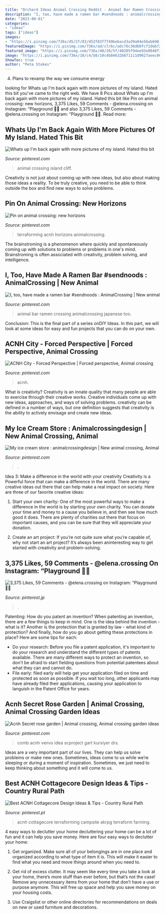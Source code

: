 ```yaml
---
title: "Orchard Ideas Animal Crossing Reddit - Animal Bar Ramen Crossing Animalcrossing Japanese Too"
description: "I, too, have made a ramen bar #sendnoods : animalcrossing"
date: "2023-09-01"
categories:
- "ideas"
tags: ["ideas"]
images:
- "https://i.pinimg.com/736x/d5/2f/83/d52f83f7749bebacd3a39a84e56ab698.jpg"
featuredImage: "https://i.pinimg.com/736x/ad/c7/6c/adc76c36d60fcf1deb722036a976ffba.jpg"
featured_image: "https://i.pinimg.com/736x/40/20/5f/40205f94ee93e9048f3c2eb28875e432.jpg"
image: "https://i.pinimg.com/736x/10/c4/b8/10c4b84632b871111d9027aeec06ddeb.jpg"
ShowToc: true
author: "Pete Stokes"
---
```



4. Plans to revamp the way we consume energy 

	

		
looking for Whats up I&#039;m back again with more pictures of my island. Hated this bit you've came to the right web. We have 8 Pics about Whats up I&#039;m back again with more pictures of my island. Hated this bit like Pin on animal crossing: new horizons, 3,375 Likes, 59 Comments - @elena.crossing on Instagram: “Playground 🤗🌈 and also 3,375 Likes, 59 Comments - @elena.crossing on Instagram: “Playground 🤗🌈. Read more:
		
    
## Whats Up I&#039;m Back Again With More Pictures Of My Island. Hated This Bit

<img loading=lazy src="https://i.pinimg.com/736x/10/c4/b8/10c4b84632b871111d9027aeec06ddeb.jpg" onerror="this.onerror=null;this.src='https://tse3.mm.bing.net/th?id=OIP.Gbdb6HonGMHFWyb7WkuHHwHaEK&amp;pid=15.1';" alt="Whats up I&#039;m back again with more pictures of my island. Hated this bit">

_Source: pinterest.com_

>animal crossing island cliff. 

	

Creativity is not just about coming up with new ideas, but also about making those ideas a reality. To be truly creative, you need to be able to think outside the box and find new ways to solve problems.

    
## Pin On Animal Crossing: New Horizons

<img loading=lazy src="https://i.pinimg.com/736x/ad/c7/6c/adc76c36d60fcf1deb722036a976ffba.jpg" onerror="this.onerror=null;this.src='https://tse4.mm.bing.net/th?id=OIP.wMVYKM2zNcD9LHWk_P_NjQHaEK&amp;pid=15.1';" alt="Pin on animal crossing: new horizons">

_Source: pinterest.com_

>terraforming acnh horizons animalcrossing. 

	

The brainstroming is a phenomenon where quickly and spontaneously coming up with solutions to problems or problems in one's mind. Brainstroming is often associated with creativity, problem solving, and intelligence.

    
## I, Too, Have Made A Ramen Bar #sendnoods : AnimalCrossing | New Animal

<img loading=lazy src="https://i.pinimg.com/736x/d5/2f/83/d52f83f7749bebacd3a39a84e56ab698.jpg" onerror="this.onerror=null;this.src='https://tse2.mm.bing.net/th?id=OIP.nSHlwWr1AUuIW7dS_E86kQHaEK&amp;pid=15.1';" alt="I, too, have made a ramen bar #sendnoods : AnimalCrossing | New animal">

_Source: pinterest.com_

>animal bar ramen crossing animalcrossing japanese too. 

	

Conclusion:
This is the final part of a series onDIY Ideas. In this part, we will look at some ideas for easy and fun projects that you can do on your own.

    
## ACNH City - Forced Perspective | Forced Perspective, Animal Crossing

<img loading=lazy src="https://i.pinimg.com/736x/80/2a/4c/802a4ca586d9493eeec23a60c3c8e4d6.jpg" onerror="this.onerror=null;this.src='https://tse2.mm.bing.net/th?id=OIP.00vHRHVuBrPj5KjmXkYiZwHaEL&amp;pid=15.1';" alt="ACNH City - Forced Perspective | Forced perspective, Animal crossing">

_Source: pinterest.com_

>acnh. 

	

What is creativity?
Creativity is an innate quality that many people are able to exercise through their creative works. Creative individuals come up with new ideas, approaches, and ways of solving problems. creativity can be defined in a number of ways, but one definition suggests that creativity is the ability to actively envisage and create new ideas.

    
## My Ice Cream Store : Animalcrossingdesign | New Animal Crossing, Animal

<img loading=lazy src="https://i.pinimg.com/736x/89/cf/06/89cf06167ecc65ab2c6908e8489d7173.jpg" onerror="this.onerror=null;this.src='https://tse2.mm.bing.net/th?id=OIP.JGQiRChvu5ph4aApvfNrYAHaEK&amp;pid=15.1';" alt="My ice cream store : animalcrossingdesign | New animal crossing, Animal">

_Source: pinterest.com_

>. 

	

Idea 3: Make a difference in the world with your creativity
Creativity is a Powerful force that can make a difference in the world. There are many creative ideas out there that can help make a real impact on society. Here are three of our favorite creative ideas:
1. Start your own charity: One of the most powerful ways to make a difference in the world is by starting your own charity. You can donate your time and money to a cause you believe in, and then see how much good it does. There are plenty of charities out there that focus on important causes, and you can be sure that they will appreciate your donation.

2. Create an art project: If you’re not quite sure what you’re capable of, why not start an art project? It’s always been aninteresting way to get started with creativity and problem-solving.

    
## 3,375 Likes, 59 Comments - @elena.crossing On Instagram: “Playground 🤗🌈

<img loading=lazy src="https://i.pinimg.com/736x/40/20/5f/40205f94ee93e9048f3c2eb28875e432.jpg" onerror="this.onerror=null;this.src='https://tse2.mm.bing.net/th?id=OIP.nRbOBZqlXiZ0pwdI9TsFywHaEK&amp;pid=15.1';" alt="3,375 Likes, 59 Comments - @elena.crossing on Instagram: “Playground 🤗🌈">

_Source: pinterest.jp_

>. 

	

Patenting: How do you patent an invention?
When patenting an invention, there are a few things to keep in mind. One is the idea behind the invention - what is it? Another is the protection that is granted by law - what kind of protection? And finally, how do you go about getting these protections in place? Here are some tips for each: 
- Do your research: Before you file a patent application, it's important to do your research and understand the different types of patents available. There are many different ways to protect an invention, so don't be afraid to start fielding questions from potential patentees about what they can and cannot do. 
- File early: filed early will help get your application filed on time and protected as soon as possible. If you wait too long, other applicants may have already filed their applications, causing your application to languish in the Patent Office for years.

    
## Acnh Secret Rose Garden | Animal Crossing, Animal Crossing Garden Ideas

<img loading=lazy src="https://i.pinimg.com/736x/10/22/2e/10222ecf6ce50843049eba8c857333a8.jpg" onerror="this.onerror=null;this.src='https://tse2.mm.bing.net/th?id=OIP.0jlFz99LucZ1KLSVfqlpNgHaEK&amp;pid=15.1';" alt="Acnh Secret rose garden | Animal crossing, Animal crossing garden ideas">

_Source: pinterest.com_

>comb acnh venvs idea scproject gart kursiyer drs. 

	

Ideas are a very important part of our lives. They can help us solve problems or make new ones. Sometimes, ideas come to us while we’re sleeping or during a moment of inspiration. Sometimes, we just need to keep thinking about something and it will come to us.

    
## Best ACNH Cottagecore Design Ideas &amp; Tips - Country Rural Path

<img loading=lazy src="https://i.pinimg.com/736x/a1/fd/5b/a1fd5bae4fa775395af1f020d0332e30.jpg" onerror="this.onerror=null;this.src='https://tse1.mm.bing.net/th?id=OIP.eW6a7zMSPUX3QZN-MLkX4gHaEe&amp;pid=15.1';" alt="Best ACNH Cottagecore Design Ideas &amp; Tips - Country Rural Path">

_Source: pinterest.pt_

>acnh cottagecore terraforming campsite akrpg terraform farming. 

	

4 easy ways to declutter your home
decluttering your home can be a lot of fun and it can help you save money. Here are four easy ways to declutter your home:
1. Get organized. Make sure all of your belongings are in one place and organized according to what type of item it is. This will make it easier to find what you need and move things around when you need to.

2. Get rid of excess clutter. It may seem like every time you take a look at your home, there’s more stuff than ever before, but that’s not the case! Remove any unnecessary items from your home that don’t have a use or purpose anymore. This will free up space and help you save money on your housing costs.

3. Use Craigslist or other online directories for recommendations on deals on new or used furniture and decorations.

